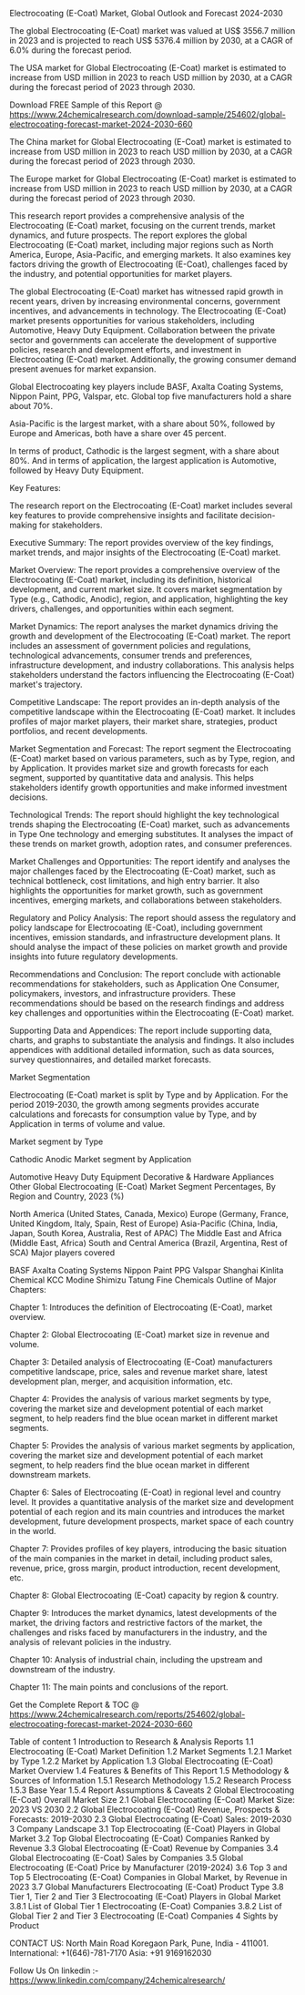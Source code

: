 Electrocoating (E-Coat) Market, Global Outlook and Forecast 2024-2030

The global Electrocoating (E-Coat) market was valued at US$ 3556.7 million in 2023 and is projected to reach US$ 5376.4 million by 2030, at a CAGR of 6.0% during the forecast period.

The USA market for Global Electrocoating (E-Coat) market is estimated to increase from USD million in 2023 to reach USD million by 2030, at a CAGR during the forecast period of 2023 through 2030.

Download FREE Sample of this Report @ https://www.24chemicalresearch.com/download-sample/254602/global-electrocoating-forecast-market-2024-2030-660

The China market for Global Electrocoating (E-Coat) market is estimated to increase from USD million in 2023 to reach USD million by 2030, at a CAGR during the forecast period of 2023 through 2030.

The Europe market for Global Electrocoating (E-Coat) market is estimated to increase from USD million in 2023 to reach USD million by 2030, at a CAGR during the forecast period of 2023 through 2030.

This research report provides a comprehensive analysis of the Electrocoating (E-Coat) market, focusing on the current trends, market dynamics, and future prospects. The report explores the global Electrocoating (E-Coat) market, including major regions such as North America, Europe, Asia-Pacific, and emerging markets. It also examines key factors driving the growth of Electrocoating (E-Coat), challenges faced by the industry, and potential opportunities for market players.

The global Electrocoating (E-Coat) market has witnessed rapid growth in recent years, driven by increasing environmental concerns, government incentives, and advancements in technology. The Electrocoating (E-Coat) market presents opportunities for various stakeholders, including Automotive, Heavy Duty Equipment. Collaboration between the private sector and governments can accelerate the development of supportive policies, research and development efforts, and investment in Electrocoating (E-Coat) market. Additionally, the growing consumer demand present avenues for market expansion.

Global Electrocoating key players include BASF, Axalta Coating Systems, Nippon Paint, PPG, Valspar, etc. Global top five manufacturers hold a share about 70%.

Asia-Pacific is the largest market, with a share about 50%, followed by Europe and Americas, both have a share over 45 percent.

In terms of product, Cathodic is the largest segment, with a share about 80%. And in terms of application, the largest application is Automotive, followed by Heavy Duty Equipment.

Key Features:

The research report on the Electrocoating (E-Coat) market includes several key features to provide comprehensive insights and facilitate decision-making for stakeholders.

Executive Summary: The report provides overview of the key findings, market trends, and major insights of the Electrocoating (E-Coat) market.

Market Overview: The report provides a comprehensive overview of the Electrocoating (E-Coat) market, including its definition, historical development, and current market size. It covers market segmentation by Type (e.g., Cathodic, Anodic), region, and application, highlighting the key drivers, challenges, and opportunities within each segment.

Market Dynamics: The report analyses the market dynamics driving the growth and development of the Electrocoating (E-Coat) market. The report includes an assessment of government policies and regulations, technological advancements, consumer trends and preferences, infrastructure development, and industry collaborations. This analysis helps stakeholders understand the factors influencing the Electrocoating (E-Coat) market's trajectory.

Competitive Landscape: The report provides an in-depth analysis of the competitive landscape within the Electrocoating (E-Coat) market. It includes profiles of major market players, their market share, strategies, product portfolios, and recent developments.

Market Segmentation and Forecast: The report segment the Electrocoating (E-Coat) market based on various parameters, such as by Type, region, and by Application. It provides market size and growth forecasts for each segment, supported by quantitative data and analysis. This helps stakeholders identify growth opportunities and make informed investment decisions.

Technological Trends: The report should highlight the key technological trends shaping the Electrocoating (E-Coat) market, such as advancements in Type One technology and emerging substitutes. It analyses the impact of these trends on market growth, adoption rates, and consumer preferences.

Market Challenges and Opportunities: The report identify and analyses the major challenges faced by the Electrocoating (E-Coat) market, such as technical bottleneck, cost limitations, and high entry barrier. It also highlights the opportunities for market growth, such as government incentives, emerging markets, and collaborations between stakeholders.

Regulatory and Policy Analysis: The report should assess the regulatory and policy landscape for Electrocoating (E-Coat), including government incentives, emission standards, and infrastructure development plans. It should analyse the impact of these policies on market growth and provide insights into future regulatory developments.

Recommendations and Conclusion: The report conclude with actionable recommendations for stakeholders, such as Application One Consumer, policymakers, investors, and infrastructure providers. These recommendations should be based on the research findings and address key challenges and opportunities within the Electrocoating (E-Coat) market.

Supporting Data and Appendices: The report include supporting data, charts, and graphs to substantiate the analysis and findings. It also includes appendices with additional detailed information, such as data sources, survey questionnaires, and detailed market forecasts.

Market Segmentation

Electrocoating (E-Coat) market is split by Type and by Application. For the period 2019-2030, the growth among segments provides accurate calculations and forecasts for consumption value by Type, and by Application in terms of volume and value.

Market segment by Type

Cathodic
Anodic
Market segment by Application

Automotive
Heavy Duty Equipment
Decorative & Hardware
Appliances
Other
Global Electrocoating (E-Coat) Market Segment Percentages, By Region and Country, 2023 (%)

North America (United States, Canada, Mexico)
Europe (Germany, France, United Kingdom, Italy, Spain, Rest of Europe)
Asia-Pacific (China, India, Japan, South Korea, Australia, Rest of APAC)
The Middle East and Africa (Middle East, Africa)
South and Central America (Brazil, Argentina, Rest of SCA)
Major players covered

BASF
Axalta Coating Systems
Nippon Paint
PPG
Valspar
Shanghai Kinlita Chemical
KCC
Modine
Shimizu
Tatung Fine Chemicals
Outline of Major Chapters:

Chapter 1: Introduces the definition of Electrocoating (E-Coat), market overview.

Chapter 2: Global Electrocoating (E-Coat) market size in revenue and volume.

Chapter 3: Detailed analysis of Electrocoating (E-Coat) manufacturers competitive landscape, price, sales and revenue market share, latest development plan, merger, and acquisition information, etc.

Chapter 4: Provides the analysis of various market segments by type, covering the market size and development potential of each market segment, to help readers find the blue ocean market in different market segments.

Chapter 5: Provides the analysis of various market segments by application, covering the market size and development potential of each market segment, to help readers find the blue ocean market in different downstream markets.

Chapter 6: Sales of Electrocoating (E-Coat) in regional level and country level. It provides a quantitative analysis of the market size and development potential of each region and its main countries and introduces the market development, future development prospects, market space of each country in the world.

Chapter 7: Provides profiles of key players, introducing the basic situation of the main companies in the market in detail, including product sales, revenue, price, gross margin, product introduction, recent development, etc.

Chapter 8: Global Electrocoating (E-Coat) capacity by region & country.

Chapter 9: Introduces the market dynamics, latest developments of the market, the driving factors and restrictive factors of the market, the challenges and risks faced by manufacturers in the industry, and the analysis of relevant policies in the industry.

Chapter 10: Analysis of industrial chain, including the upstream and downstream of the industry.

Chapter 11: The main points and conclusions of the report.

Get the Complete Report & TOC @ https://www.24chemicalresearch.com/reports/254602/global-electrocoating-forecast-market-2024-2030-660

Table of content
1 Introduction to Research & Analysis Reports
1.1 Electrocoating (E-Coat) Market Definition
1.2 Market Segments
1.2.1 Market by Type
1.2.2 Market by Application
1.3 Global Electrocoating (E-Coat) Market Overview
1.4 Features & Benefits of This Report
1.5 Methodology & Sources of Information
1.5.1 Research Methodology
1.5.2 Research Process
1.5.3 Base Year
1.5.4 Report Assumptions & Caveats
2 Global Electrocoating (E-Coat) Overall Market Size
2.1 Global Electrocoating (E-Coat) Market Size: 2023 VS 2030
2.2 Global Electrocoating (E-Coat) Revenue, Prospects & Forecasts: 2019-2030
2.3 Global Electrocoating (E-Coat) Sales: 2019-2030
3 Company Landscape
3.1 Top Electrocoating (E-Coat) Players in Global Market
3.2 Top Global Electrocoating (E-Coat) Companies Ranked by Revenue
3.3 Global Electrocoating (E-Coat) Revenue by Companies
3.4 Global Electrocoating (E-Coat) Sales by Companies
3.5 Global Electrocoating (E-Coat) Price by Manufacturer (2019-2024)
3.6 Top 3 and Top 5 Electrocoating (E-Coat) Companies in Global Market, by Revenue in 2023
3.7 Global Manufacturers Electrocoating (E-Coat) Product Type
3.8 Tier 1, Tier 2 and Tier 3 Electrocoating (E-Coat) Players in Global Market
3.8.1 List of Global Tier 1 Electrocoating (E-Coat) Companies
3.8.2 List of Global Tier 2 and Tier 3 Electrocoating (E-Coat) Companies
4 Sights by Product

CONTACT US:
North Main Road Koregaon Park, Pune, India - 411001.
International: +1(646)-781-7170
Asia: +91 9169162030

Follow Us On linkedin :- https://www.linkedin.com/company/24chemicalresearch/

